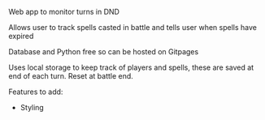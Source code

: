 Web app to monitor turns in DND

Allows user to track spells casted in battle and tells user when spells have expired

Database and Python free so can be hosted on Gitpages

Uses local storage to keep track of players and spells, these are saved at end of each turn. Reset at battle end.

Features to add:
- Styling